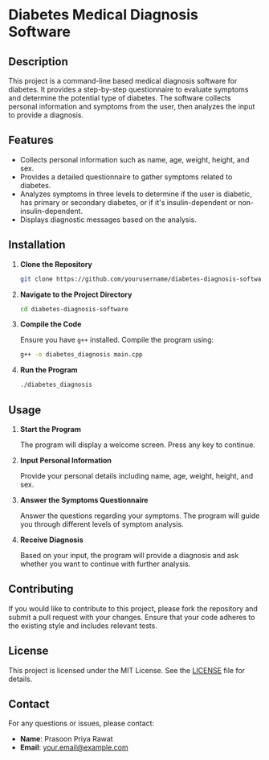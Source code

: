 # Diabetes Medical Diagnosis Software

## Description

This project is a command-line based medical diagnosis software for diabetes. It provides a step-by-step questionnaire to evaluate symptoms and determine the potential type of diabetes. The software collects personal information and symptoms from the user, then analyzes the input to provide a diagnosis.

## Features

- Collects personal information such as name, age, weight, height, and sex.
- Provides a detailed questionnaire to gather symptoms related to diabetes.
- Analyzes symptoms in three levels to determine if the user is diabetic, has primary or secondary diabetes, or if it's insulin-dependent or non-insulin-dependent.
- Displays diagnostic messages based on the analysis.

## Installation

1. **Clone the Repository**

    ```bash
    git clone https://github.com/yourusername/diabetes-diagnosis-software.git
    ```

2. **Navigate to the Project Directory**

    ```bash
    cd diabetes-diagnosis-software
    ```

3. **Compile the Code**

    Ensure you have `g++` installed. Compile the program using:

    ```bash
    g++ -o diabetes_diagnosis main.cpp
    ```

4. **Run the Program**

    ```bash
    ./diabetes_diagnosis
    ```

## Usage

1. **Start the Program**

    The program will display a welcome screen. Press any key to continue.

2. **Input Personal Information**

    Provide your personal details including name, age, weight, height, and sex.

3. **Answer the Symptoms Questionnaire**

    Answer the questions regarding your symptoms. The program will guide you through different levels of symptom analysis.

4. **Receive Diagnosis**

    Based on your input, the program will provide a diagnosis and ask whether you want to continue with further analysis.

## Contributing

If you would like to contribute to this project, please fork the repository and submit a pull request with your changes. Ensure that your code adheres to the existing style and includes relevant tests.

## License

This project is licensed under the MIT License. See the [LICENSE](LICENSE) file for details.

## Contact

For any questions or issues, please contact:

- **Name**: Prasoon Priya Rawat
- **Email**: your.email@example.com
